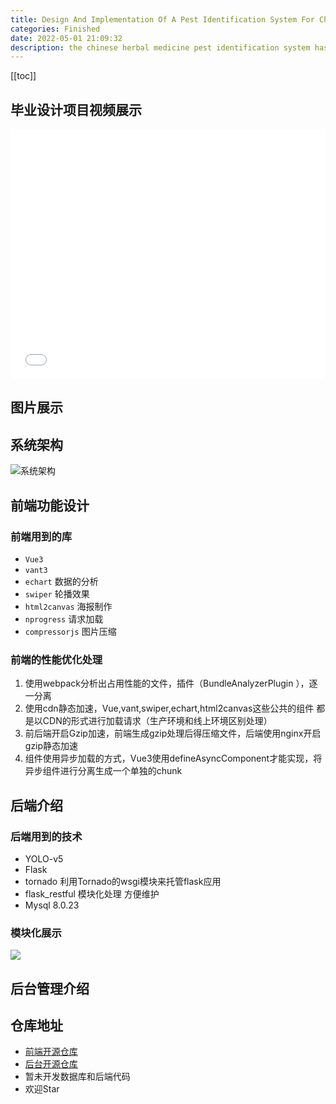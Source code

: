 ```yaml
---
title: Design And Implementation Of A Pest Identification System For Chinese Herbal Medicine Based On Deep Learning
categories: Finished
date: 2022-05-01 21:09:32
description: the chinese herbal medicine pest identification system has been completed vue3 yolo v5 technology stack front end optimization modular back end gzip acceleration open source front end and back end warehouses
---
```


[[toc]]

## 毕业设计项目视频展示

<iframe height=400px width=100% src="//player.bilibili.com/player.html?bvid=BV1UN4y137yk&page=1" scrolling="no" border="0" frameborder="no" framespacing="0" allowfullscreen="true"> </iframe>

## 图片展示

## 系统架构

![系统架构](https://cloud.ryanuo.cc/hexo/4/4c969c9e-cb39-42c8-a665-47fd067fc3df.jpeg)

## 前端功能设计

### 前端用到的库

- `Vue3`
- `vant3`
- `echart` 数据的分析
- `swiper` 轮播效果
- `html2canvas` 海报制作
- `nprogress` 请求加载
- `compressorjs` 图片压缩

### 前端的性能优化处理

1. 使用webpack分析出占用性能的文件，插件（BundleAnalyzerPlugin ），逐一分离
2. 使用cdn静态加速，Vue,vant,swiper,echart,html2canvas这些公共的组件 都是以CDN的形式进行加载请求（生产环境和线上环境区别处理）
3. 前后端开启Gzip加速，前端生成gzip处理后得压缩文件，后端使用nginx开启gzip静态加速
4. 组件使用异步加载的方式，Vue3使用defineAsyncComponent才能实现，将异步组件进行分离生成一个单独的chunk

## 后端介绍

### 后端用到的技术

- YOLO-v5
- Flask
- tornado 利用Tornado的wsgi模块来托管flask应用
- flask_restful 模块化处理 方便维护
- Mysql 8.0.23

### 模块化展示

![](https://cloud.ryanuo.cc/hexo/4/b718ebdf-6b88-49b5-ba8e-57dce92914e1.jpeg)

## 后台管理介绍

## 仓库地址

- [前端开源仓库](https://github.com/Rr210/bs2022)
- [后台开源仓库](https://github.com/Rr210/xpalmworm)
- 暂未开发数据库和后端代码
- 欢迎Star
